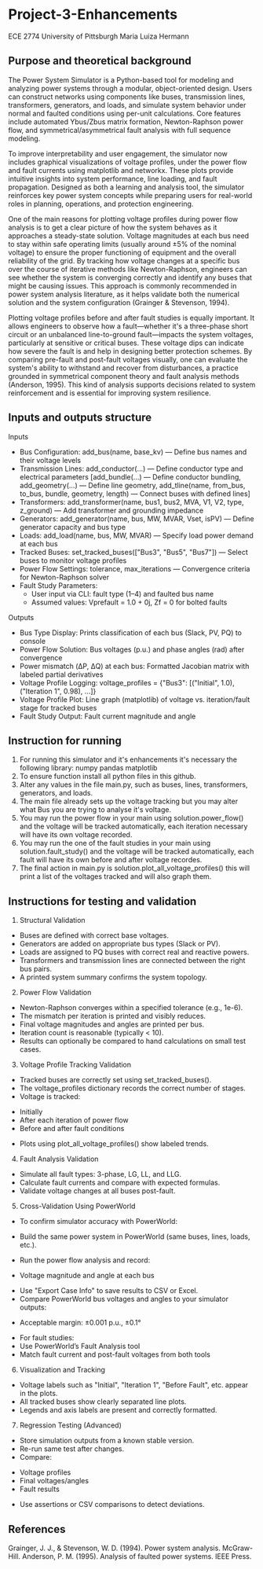 # Project-3-Enhancements
ECE 2774 University of Pittsburgh
Maria Luiza Hermann

## Purpose and theoretical background
The Power System Simulator is a Python-based tool for modeling and analyzing power systems through a modular, object-oriented design. Users can construct networks using components like buses, transmission lines, transformers, generators, and loads, and simulate system behavior under normal and faulted conditions using per-unit calculations. Core features include automated Ybus/Zbus matrix formation, Newton-Raphson power flow, and symmetrical/asymmetrical fault analysis with full sequence modeling.

To improve interpretability and user engagement, the simulator now includes graphical visualizations of voltage profiles, under the power flow and fault currents using matplotlib and networkx. These plots provide intuitive insights into system performance, line loading, and fault propagation. Designed as both a learning and analysis tool, the simulator reinforces key power system concepts while preparing users for real-world roles in planning, operations, and protection engineering.

One of the main reasons for plotting voltage profiles during power flow analysis is to get a clear picture of how the system behaves as it approaches a steady-state solution. Voltage magnitudes at each bus need to stay within safe operating limits (usually around ±5% of the nominal voltage) to ensure the proper functioning of equipment and the overall reliability of the grid. By tracking how voltage changes at a specific bus over the course of iterative methods like Newton-Raphson, engineers can see whether the system is converging correctly and identify any buses that might be causing issues. This approach is commonly recommended in power system analysis literature, as it helps validate both the numerical solution and the system configuration (Grainger & Stevenson, 1994).

Plotting voltage profiles before and after fault studies is equally important. It allows engineers to observe how a fault—whether it's a three-phase short circuit or an unbalanced line-to-ground fault—impacts the system voltages, particularly at sensitive or critical buses. These voltage dips can indicate how severe the fault is and help in designing better protection schemes. By comparing pre-fault and post-fault voltages visually, one can evaluate the system's ability to withstand and recover from disturbances, a practice grounded in symmetrical component theory and fault analysis methods (Anderson, 1995). This kind of analysis supports decisions related to system reinforcement and is essential for improving system resilience.

## Inputs and outputs structure
Inputs
* Bus Configuration: add_bus(name, base_kv) — Define bus names and their voltage levels
* Transmission Lines: add_conductor(...) — Define conductor type and electrical parameters [add_bundle(...) — Define conductor bundling, add_geometry(...) — Define line geometry, add_tline(name, from_bus, to_bus, bundle, geometry, length) — Connect buses with defined lines]
* Transformers: add_transformer(name, bus1, bus2, MVA, V1, V2, type, z_ground) — Add transformer and grounding impedance
* Generators: add_generator(name, bus, MW, MVAR, Vset, isPV) — Define generator capacity and bus type
* Loads: add_load(name, bus, MW, MVAR) — Specify load power demand at each bus
* Tracked Buses: set_tracked_buses(["Bus3", "Bus5", "Bus7"]) — Select buses to monitor voltage profiles
* Power Flow Settings: tolerance, max_iterations — Convergence criteria for Newton-Raphson solver
* Fault Study Parameters: 
  - User input via CLI: fault type (1–4) and faulted bus name
  - Assumed values: Vprefault = 1.0 + 0j, Zf = 0 for bolted faults

Outputs

* Bus Type Display: Prints classification of each bus (Slack, PV, PQ) to console
* Power Flow Solution: Bus voltages (p.u.) and phase angles (rad) after convergence
* Power mismatch (ΔP, ΔQ) at each bus: Formatted Jacobian matrix with labeled partial derivatives
* Voltage Profile Logging: voltage_profiles = {"Bus3": [("Initial", 1.0), ("Iteration 1", 0.98), ...]}
* Voltage Profile Plot: Line graph (matplotlib) of voltage vs. iteration/fault stage for tracked buses
* Fault Study Output: Fault current magnitude and angle

## Instruction for running
1. For running this simulator and it's enhancements it's necessary the following library: numpy pandas matplotlib
2. To ensure function install all python files in this github.
3. Alter any values in the file main.py, such as buses, lines, transformers, generators, and loads.
4. The main file already sets up the voltage tracking but you may alter what Bus you are trying to analyse it's voltage.
5. You may run the power flow in your main using solution.power_flow() and the voltage will be tracked automatically, each iteration necessary will have its own voltage recorded.
6. You may run the one of the fault studies in your main using solution.fault_study() and the voltage will be tracked automatically, each fault will have its own before and after voltage recordes.
7. The final action in main.py is solution.plot_all_voltage_profiles() this will print a list of the voltages tracked and will also graph them.


## Instructions for testing and validation
1. Structural Validation
* Buses are defined with correct base voltages.
* Generators are added on appropriate bus types (Slack or PV).
* Loads are assigned to PQ buses with correct real and reactive powers.
* Transformers and transmission lines are connected between the right bus pairs.
* A printed system summary confirms the system topology.

2. Power Flow Validation
* Newton-Raphson converges within a specified tolerance (e.g., 1e-6).
* The mismatch per iteration is printed and visibly reduces.
* Final voltage magnitudes and angles are printed per bus.
* Iteration count is reasonable (typically < 10).
* Results can optionally be compared to hand calculations on small test cases.

3. Voltage Profile Tracking Validation
* Tracked buses are correctly set using set_tracked_buses().
* The voltage_profiles dictionary records the correct number of stages.
* Voltage is tracked:
- Initially
- After each iteration of power flow
- Before and after fault conditions
* Plots using plot_all_voltage_profiles() show labeled trends.

4. Fault Analysis Validation
* Simulate all fault types: 3-phase, LG, LL, and LLG.
* Calculate fault currents and compare with expected formulas.
* Validate voltage changes at all buses post-fault.

5. Cross-Validation Using PowerWorld
* To confirm simulator accuracy with PowerWorld:
- Build the same power system in PowerWorld (same buses, lines, loads, etc.).
* Run the power flow analysis and record:
- Voltage magnitude and angle at each bus
* Use "Export Case Info" to save results to CSV or Excel.
* Compare PowerWorld bus voltages and angles to your simulator outputs:
- Acceptable margin: ±0.001 p.u., ±0.1°
* For fault studies:
* Use PowerWorld’s Fault Analysis tool
* Match fault current and post-fault voltages from both tools

6. Visualization and Tracking
* Voltage labels such as "Initial", "Iteration 1", "Before Fault", etc. appear in the plots.
* All tracked buses show clearly separated line plots.
* Legends and axis labels are present and correctly formatted.

7. Regression Testing (Advanced)
* Store simulation outputs from a known stable version.
* Re-run same test after changes.
* Compare:
- Voltage profiles
- Final voltages/angles
- Fault results
* Use assertions or CSV comparisons to detect deviations.

## References
Grainger, J. J., & Stevenson, W. D. (1994). Power system analysis. McGraw-Hill.
Anderson, P. M. (1995). Analysis of faulted power systems. IEEE Press.
